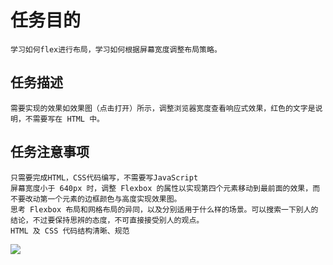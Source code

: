 任务目的
====
    学习如何flex进行布局，学习如何根据屏幕宽度调整布局策略。
任务描述
----
    需要实现的效果如效果图（点击打开）所示，调整浏览器宽度查看响应式效果，红色的文字是说明，不需要写在 HTML 中。
任务注意事项
----
    只需要完成HTML，CSS代码编写，不需要写JavaScript
    屏幕宽度小于 640px 时，调整 Flexbox 的属性以实现第四个元素移动到最前面的效果，而不要改动第一个元素的边框颜色与高度实现效果图。
    思考 Flexbox 布局和网格布局的异同，以及分别适用于什么样的场景。可以搜索一下别人的结论，不过要保持思辨的态度，不可直接接受别人的观点。
    HTML 及 CSS 代码结构清晰、规范
    
![](http://7xrp04.com1.z0.glb.clouddn.com/task_1_10_1.png)    

